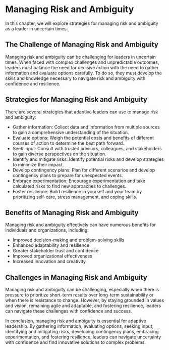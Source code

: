 # Managing Risk and Ambiguity

In this chapter, we will explore strategies for managing risk and ambiguity as a leader in uncertain times.

The Challenge of Managing Risk and Ambiguity
--------------------------------------------

Managing risk and ambiguity can be challenging for leaders in uncertain times. When faced with complex challenges and unpredictable outcomes, leaders must balance the need for decisive action with the need to gather information and evaluate options carefully. To do so, they must develop the skills and knowledge necessary to navigate risk and ambiguity with confidence and resilience.

Strategies for Managing Risk and Ambiguity
------------------------------------------

There are several strategies that adaptive leaders can use to manage risk and ambiguity:

* Gather information: Collect data and information from multiple sources to gain a comprehensive understanding of the situation.
* Evaluate options: Weigh the potential costs and benefits of different courses of action to determine the best path forward.
* Seek input: Consult with trusted advisors, colleagues, and stakeholders to gain diverse perspectives on the situation.
* Identify and mitigate risks: Identify potential risks and develop strategies to minimize their impact.
* Develop contingency plans: Plan for different scenarios and develop contingency plans to prepare for unexpected events.
* Embrace experimentation: Encourage experimentation and take calculated risks to find new approaches to challenges.
* Foster resilience: Build resilience in yourself and your team by prioritizing self-care, stress management, and coping skills.

Benefits of Managing Risk and Ambiguity
---------------------------------------

Managing risk and ambiguity effectively can have numerous benefits for individuals and organizations, including:

* Improved decision-making and problem-solving skills
* Enhanced adaptability and resilience
* Greater stakeholder trust and confidence
* Improved organizational effectiveness
* Increased innovation and creativity

Challenges in Managing Risk and Ambiguity
-----------------------------------------

Managing risk and ambiguity can be challenging, especially when there is pressure to prioritize short-term results over long-term sustainability or when there is resistance to change. However, by staying grounded in values and vision, remaining agile and adaptable, and fostering resilience, leaders can navigate these challenges with confidence and success.

In conclusion, managing risk and ambiguity is essential for adaptive leadership. By gathering information, evaluating options, seeking input, identifying and mitigating risks, developing contingency plans, embracing experimentation, and fostering resilience, leaders can navigate uncertainty with confidence and find innovative solutions to complex problems.
